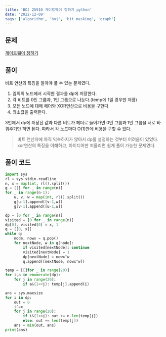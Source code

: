 ```yaml
---
title: 'BOJ 25910 게이트웨이 정하기 python'
date: '2022-12-09'
tags: ['algorithm', 'boj', 'bit masking', 'graph']
---
```





## 문제
[게이트웨이 정하기](https://www.acmicpc.net/problem/25910)

## 풀이
  비트 연산의 특징을 알아야 풀 수 있는 문제였다. 
   1. 임의의 노드에서 시작한 결과를 dp에 저장한다.  
   2. 각 비트를 0인 그룹과, 1인 그룹으로 나눈다.(temp에 1일 경우만 저장)
   3. 모든 노드에 대해 헤더와 XOR연산으로 비용을 구한다.
   4. 최소값을 출력한다.
  
 3번에서 dp에 저장된 값과 다른 비트가 헤더로 들어가면 0인 그룹과 1인 그룹을 서로 바꿔주기만 하면 된다. 따라서 각 노드마다 O(1)만에 비용을 구할 수 있다. 
  > 비트 연산자에 아직 익숙하지가 않아서 dp를 설정하는 것부터 어려움이 있었다.  xor연산의 특징을 이해하고, 아이디어만 떠올리면 쉽게 풀이 가능한 문제였다.


## 풀이 코드
```python
import sys
rl = sys.stdin.readline
n, x = map(int, rl().split())
g = [[] for _ in range(n)]
for _ in range(n-1):
    u, v, w = map(int, rl().split())
    g[u-1].append([v-1,w])
    g[v-1].append([u-1,w])

dp = [0 for _ in range(n)]
visited = [0 for _ in range(n)]
dp[0], visited[0] = x, 1
q = [[0, x]]
while q:
    node, nowx = q.pop()
    for nextNode, w in g[node]:
        if visited[nextNode]: continue
        visited[nextNode] = 1
        dp[nextNode] = nowx^w
        q.append([nextNode, nowx^w])

temp = [[]for _ in range(20)]
for i,a in enumerate(dp):
    for j in range(20):
        if a&(1<<j): temp[j].append(i)

ans = sys.maxsize
for i in dp:
    out = 0
    i^=x
    for j in range(20):
        if i&(1<<j): out += n-len(temp[j])
        else: out += len(temp[j])
    ans = min(out, ans)
print(ans)
```
